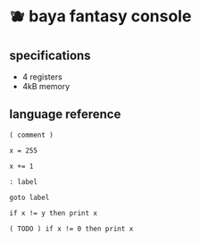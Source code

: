 # 🫐 baya fantasy console

## specifications

* 4 registers
* 4kB memory

## language reference

```
( comment )

x = 255

x += 1

: label

goto label

if x != y then print x

( TODO ) if x != 0 then print x
```
